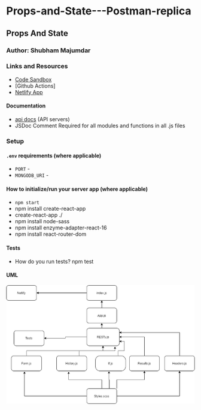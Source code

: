 # Props-and-State---Postman-replica

## Props And State

### Author: Shubham Majumdar

### Links and Resources
* [Code Sandbox](https://codesandbox.io/s/github/Shubham-401n16/Props-and-State---Postman-replica)
* [Github Actions]
* [Netlify App](https://happy-goldwasser-2564c6.netlify.app)

#### Documentation
* [api docs](http://xyz.com/api-docs) (API servers)
* JSDoc Comment Required for all modules and functions in all .js files

### Setup
#### `.env` requirements (where applicable)
* `PORT` -
* `MONGODB_URI` -

#### How to initialize/run your server app (where applicable)
* `npm start`
* npm install create-react-app
* create-react-app ./
* npm install node-sass
* npm install enzyme-adapter-react-16
* npm install react-router-dom

  
#### Tests
* How do you run tests?
npm test

#### UML
![UML Diagram](whiteboard.png)
